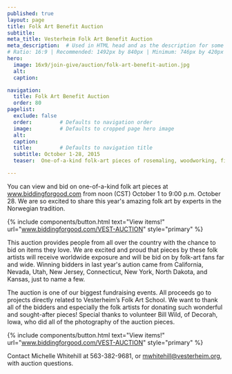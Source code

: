 ```yaml
---
published: true
layout: page
title: Folk Art Benefit Auction
subtitle: 
meta_title: Vesterheim Folk Art Benefit Auction
meta_description:  # Used in HTML head and as the description for some search engines
# Ratio: 16:9 | Recommended: 1492px by 840px | Minimum: 746px by 420px
hero:
  image: 16x9/join-give/auction/folk-art-benefit-aution.jpg
  alt: 
  caption:

navigation:
  title: Folk Art Benefit Auction
  order: 80  
pagelist:
  exclude: false
  order:         # Defaults to navigation order  
  image:         # Defaults to cropped page hero image
  alt:
  caption:
  title:         # Defaults to navigation title
  subtitle: October 1-28, 2015
  teaser:  One-of-a-kind folk-art pieces of rosemaling, woodworking, fiber arts, and more by the best artists working in the Norwegian tradition are available only at Vesterheim’s Folk Art Benefit Auction.

---
```

You can view and bid on one-of-a-kind folk art pieces at www.biddingforgood.com from noon (CST) October 1 to 9:00 p.m. October 28. We are so excited to share this year's amazing folk art by experts in the Norwegian tradition. 

{% include components/button.html text="View items!" url="www.biddingforgood.com/VEST-AUCTION" style="primary" %} 

This auction provides people from all over the country with the chance to bid on items they love. We are excited and proud that pieces by these folk artists will receive worldwide exposure and will be bid on by folk-art fans far and wide. Winning bidders in last year's aution came from California, Nevada, Utah, New Jersey, Connecticut, New York, North Dakota, and Kansas, just to name a few. 

The auction is one of our biggest fundraising events. All proceeds go to projects directly related to Vesterheim’s Folk Art School. We want to thank all of the bidders and especially the folk artists for donating such wonderful and sought-after pieces! Special thanks to volunteer Bill Wild, of Decorah, Iowa, who did all of the photography of the auction pieces.

{% include components/button.html text="View items!" url="www.biddingforgood.com/VEST-AUCTION" style="primary" %} 

Contact Michelle Whitehill at 563-382-9681, or [mwhitehill@vesterheim.org](mailto:mwhitehill@vesterheim.org), with auction questions.